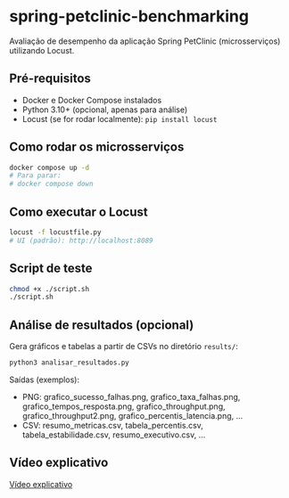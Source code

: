 # spring-petclinic-benchmarking
Avaliação de desempenho da aplicação Spring PetClinic (microsserviços) utilizando Locust.

## Pré-requisitos
- Docker e Docker Compose instalados
- Python 3.10+ (opcional, apenas para análise)
- Locust (se for rodar localmente): `pip install locust`

## Como rodar os microsserviços
```bash
docker compose up -d
# Para parar:
# docker compose down
```

## Como executar o Locust
```bash
locust -f locustfile.py
# UI (padrão): http://localhost:8089
```

## Script de teste
```bash
chmod +x ./script.sh
./script.sh
```

## Análise de resultados (opcional)
Gera gráficos e tabelas a partir de CSVs no diretório `results/`:
```bash
python3 analisar_resultados.py
```
Saídas (exemplos):
- PNG: grafico_sucesso_falhas.png, grafico_taxa_falhas.png, grafico_tempos_resposta.png, grafico_throughput.png, grafico_throughput2.png, grafico_percentis_latencia.png, ...
- CSV: resumo_metricas.csv, tabela_percentis.csv, tabela_estabilidade.csv, resumo_executivo.csv, ...

## Vídeo explicativo
[Vídeo explicativo](COLOQUE_O_LINK_AQUI)

